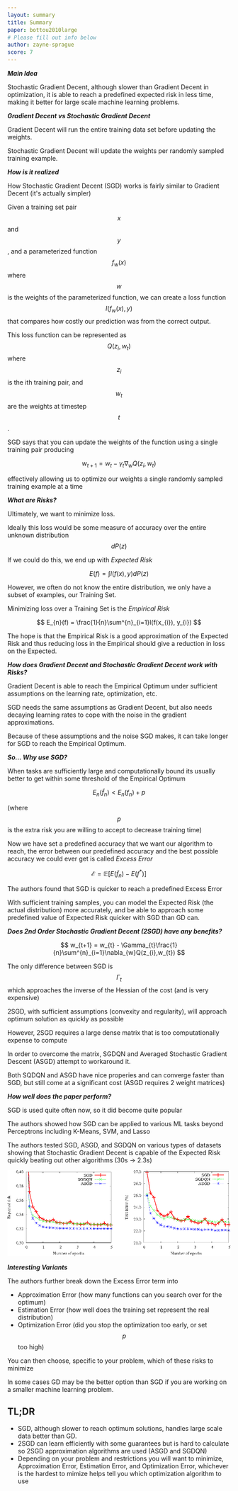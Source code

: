 ```yaml
---
layout: summary
title: Summary
paper: bottou2010large
# Please fill out info below
author: zayne-sprague
score: 7
---
```



_**Main Idea**_

Stochastic Gradient Decent, although slower than Gradient Decent in optimization, it is able to reach a predefined 
expected risk in less time, making it better for large scale machine learning problems.

_**Gradient Decent vs Stochastic Gradient Decent**_

Gradient Decent will run the entire training data set before updating the weights.

Stochastic Gradient Decent will update the weights per randomly sampled training example. 

_**How is it realized**_

How Stochastic Gradient Decent (SGD) works is fairly similar to Gradient Decent (it's actually simpler)

Given a training set pair $$x$$ and $$y$$, and a parameterized function $$f_{w}(x)$$ where $$w$$ is the weights of the parameterized function, 
we can create a loss function $$l(f_{w}(x), y)$$ that compares how costly our prediction was from the correct output.  

This loss function can be represented as $$Q(z_{i}, w_{t})$$ where $$z_{i}$$ is the ith training pair, and $$w_{t}$$ are the weights at timestep $$t$$.

SGD says that you can update the weights of the function using a single training pair producing

$$
w_{t+1} = w_{t} - \gamma_{t} \nabla_{w}Q(z_{i},w_{t})
$$

effectively allowing us to optimize our weights a single randomly sampled training example at a time

_**What are Risks?**_

Ultimately, we want to minimize loss.

Ideally this loss would be some measure of accuracy over the entire unknown distribution $$dP(z)$$ 

If we could do this, we end up with _Expected Risk_

$$
E(f) = \int l(f(x), y)dP(z)
$$

However, we often do not know the entire distribution, we only have a subset of examples, our Training Set.

Minimizing loss over a Training Set is the _Empirical Risk_

$$
E_{n}(f) = \frac{1}{n}\sum^{n}_{i=1}l(f(x_{i}), y_{i})
$$

The hope is that the Empirical Risk is a good approximation of the Expected Risk and thus reducing loss in the Empirical should give a reduction in loss on the Expected.

_**How does Gradient Decent and Stochastic Gradient Decent work with Risks?**_

Gradient Decent is able to reach the Empirical Optimum under sufficient assumptions on the learning rate, optimization, etc.

SGD needs the same assumptions as Gradient Decent, but also needs decaying learning rates to cope with the noise in the gradient approximations.

Because of these assumptions and the noise SGD makes, it can take longer for SGD to reach the Empirical Optimum.

_**So... Why use SGD?**_

When tasks are sufficiently large and computationally bound its usually better to get within some threshold of the Empirical Optimum

$$
E_{n}(\tilde{f}_{n}) < E_{n}(f_{n}) + p
$$

(where $$p$$ is the extra risk you are willing to accept to decrease training time)

Now we have set a predefined accuracy that we want our algorithm to reach, the error between our predefined accuracy and the best possible accuracy we could ever get is called _Excess Error_

$$
\mathcal{E} = \mathbb{E} [E(\tilde{f}_{n}) - E(f^{*})]
$$

The authors found that SGD is quicker to reach a predefined Excess Error

With sufficient training samples, you can model the Expected Risk (the actual distribution) more accurately, and be able to approach some predefined value of Expected Risk quicker with SGD than GD can.


_**Does 2nd Order Stochastic Gradient Decent (2SGD) have any benefits?**_

$$
w_{t+1} = w_{t} - \Gamma_{t}\frac{1}{n}\sum^{n}_{i=1}\nabla_{w}Q(z_{i},w_{t})
$$

The only difference between SGD is $$\Gamma_{t}$$ which approaches the inverse of the Hessian of the cost (and is very expensive)

2SGD, with sufficient assumptions (convexity and regularity), will approach optimum solution as quickly as possible

However, 2SGD requires a large dense matrix that is too computationally expense to compute

In order to overcome the matrix, SGDQN and Averaged Stochastic Gradient Descent (ASGD) attempt to workaround it.

Both SQDQN and ASGD have nice properies and can converge faster than SGD, but still come at a significant cost (ASGD requires 2 weight matrices)


_**How well does the paper perform?**_

SGD is used quite often now, so it did become quite popular

The authors showed how SGD can be applied to various ML tasks beyond Perceptrons including K-Means, SVM, and Lasso

The authors tested SGD, ASGD, and SGDQN on various types of datasets showing that Stochastic Gradient Decent is capable of the Expected Risk quickly beating out other algorithms (30s -> 2.3s)

![SGD vs ASGD vs SGDQN](./bottou2010large_2_a.png)


_**Interesting Variants**_

The authors further break down the Excess Error term into
- Approximation Error (how many functions can you search over for the optimum)
- Estimation Error (how well does the training set represent the real distribution)
- Optimization Error (did you stop the optimization too early, or set $$p$$ too high)

You can then choose, specific to your problem, which of these risks to minimize

In some cases GD may be the better option than SGD if you are working on a smaller machine learning problem.


## TL;DR
- SGD, although slower to reach optimum solutions, handles large scale data better than GD.
- 2SGD can learn efficiently with some guarantees but is hard to calculate so 2SGD approximation algorithms are used (ASGD and SGDQN)
- Depending on your problem and restrictions you will want to minimize, Approximation Error, Estimation Error, and Optimization Error, whichever is the hardest to mimize helps tell you which optimization algorithm to use

